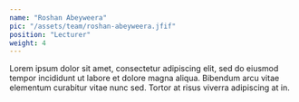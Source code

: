 ```yaml
---
name: "Roshan Abeyweera"
pic: "/assets/team/roshan-abeyweera.jfif"
position: "Lecturer"
weight: 4
---
```


Lorem ipsum dolor sit amet, consectetur adipiscing elit, sed do eiusmod tempor incididunt ut labore et dolore magna aliqua. Bibendum arcu vitae elementum curabitur vitae nunc sed. Tortor at risus viverra adipiscing at in.
